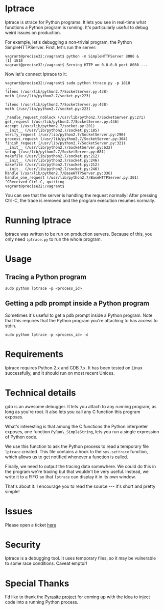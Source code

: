 # lptrace

lptrace is strace for Python programs. It lets you see in real-time
what functions a Python program is running. It's particularly useful
to debug weird issues on production.

For example, let's debugging a non-trivial program, the Python SimpleHTTPServer.
First, let's run the server:

```
vagrant@precise32:/vagrant$ python -m SimpleHTTPServer 8080 &
[1] 1818
vagrant@precise32:/vagrant$ Serving HTTP on 0.0.0.0 port 8080 ...
```

Now let's connect lptrace to it:

```
vagrant@precise32:/vagrant$ sudo python ttrace.py -p 1818
...
fileno (/usr/lib/python2.7/SocketServer.py:438)
meth (/usr/lib/python2.7/socket.py:223)

fileno (/usr/lib/python2.7/SocketServer.py:438)
meth (/usr/lib/python2.7/socket.py:223)

_handle_request_noblock (/usr/lib/python2.7/SocketServer.py:271)
get_request (/usr/lib/python2.7/SocketServer.py:446)
accept (/usr/lib/python2.7/socket.py:201)
__init__ (/usr/lib/python2.7/socket.py:185)
verify_request (/usr/lib/python2.7/SocketServer.py:296)
process_request (/usr/lib/python2.7/SocketServer.py:304)
finish_request (/usr/lib/python2.7/SocketServer.py:321)
__init__ (/usr/lib/python2.7/SocketServer.py:632)
setup (/usr/lib/python2.7/SocketServer.py:681)
makefile (/usr/lib/python2.7/socket.py:212)
__init__ (/usr/lib/python2.7/socket.py:246)
makefile (/usr/lib/python2.7/socket.py:212)
__init__ (/usr/lib/python2.7/socket.py:246)
handle (/usr/lib/python2.7/BaseHTTPServer.py:336)
handle_one_request (/usr/lib/python2.7/BaseHTTPServer.py:301)
^CReceived Ctrl-C, quitting
vagrant@precise32:/vagrant$
```

You can see that the server is handling the request normally! After pressing Ctrl-C, the trace is removed and the program
execution resumes normally.

# Running lptrace

lptrace was written to be run on production servers. Because of this,
you only need `lptrace.py` to run the whole program.

# Usage

## Tracing a Python program

```
sudo python lptrace -p <process_id>
```

## Getting a pdb prompt inside a Python program

Sometimes it's useful to get a pdb prompt inside a Python program.
Note that this requires that the Python program you're attaching to
has access to stdin.

```
sudo python lptrace -p <process_id> -d
```

# Requirements

lptrace requires Python 2.x and GDB 7.x. It has been tested on Linux
successfully, and it should run on most recent Unices.

# Technical details

gdb is an awesome debugger. It lets you attach to any running program, as long as you're root. It
also lets you call any C function this program exposes.

What's interesting is that among the C functions the Python interpreter exposes,
one function `PyRun\_SimpleString`, lets you run a single expression of Python code.

We use this function to ask the Python process to read a temporary file `lptrace` created. This file
contains a hook to the `sys.settrace` function, which allows us to get notified whenever a function is
called.

Finally, we need to output the tracing data somewhere. We could do this in the program we're tracing
but that wouldn't be very useful. Instead, we write it to a FIFO so that `lptrace` can display it in
its own window.

That's about it. I encourage you to read the source --- it's short and pretty simple!

# Issues

Please open a ticket [here](https://github.com/khamidou/lptrace/issues)

# Security

lptrace is a debugging tool. It uses temporary files, so it may be vulnerable to some race conditions. Caveat emptor!

# Special Thanks

I'd like to thank the [Pyrasite project](http://pyrasite.com/) for coming up with
the idea to inject code into a running Python process.
